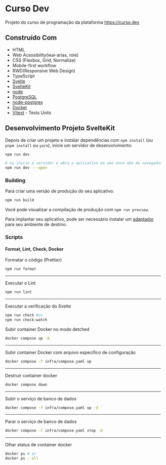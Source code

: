 # Curso Dev

Projeto do curso de programação da plataforma https://curso.dev

## Construído Com

- HTML
- Web Acessibility(wai-arias, role)
- CSS (Flexbox, Grid, Normalize)
- Mobile-first workflow
- RWD(Responsive Web Design)
- TypeScript
- [Svelte](https://svelte.dev/docs/introduction)
- [SvelteKit](https://kit.svelte.dev/docs/introduction)
- [node](https://nodejs.org/en)
- [PostgreSQL](https://www.postgresql.org/)
- [node-postgres](https://node-postgres.com/)
- [Docker](https://docs.docker.com/compose/)
- [Vitest](https://vitest.dev/guide/) - Tests Units

## Desenvolvimento Projeto SvelteKit

Depois de criar um projeto e instalar dependências com `npm install` (ou `pnpm install` ou `yarn`), inicie um servidor de desenvolvimento:

```bash
npm run dev

# ou inicie o servidor e abra o aplicativo em uma nova aba do navegador
npm run dev ---open
```

### Building

Para criar uma versão de produção do seu aplicativo:

```bash
npm run build
```

Você pode visualizar a compilação de produção com `npm run preview`.

Para implantar seu aplicativo, pode ser necessário instalar um [adaptador](https://kit.svelte.dev/docs/adapters) para seu ambiente de destino.

### Scripts

#### Format, Lint, Check, Docker

Formatar o código (Prettier)

```bash
npm run format
```

---

Executar o Lint

```bash
npm run lint
```

---

Executar a verificação do Svelte

```bash
npm run check #or
npm run check:watch
```

Subir container Docker no modo detched

```bash
docker compose up -d
```

---

Subir container Docker com arquivo especifico de configuração

```bash
docker compose -f infra/compose.yaml up
```

---

Destruir container docker

```bash
docker compose down
```

---

Subir o serviço de banco de dados

```bash
docker compose -f infra/compose.yaml up -d
```

---

Parar o serviço de banco de dados

```bash
docker compose -f infra/compose.yaml stop -d
```

---

Olhar status de container docker

```bash
docker ps # or
docker ps --all
```
